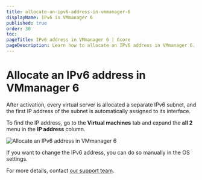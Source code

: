 ```yaml
---
title: allocate-an-ipv6-address-in-vmmanager-6
displayName: IPv6 in VMmanager 6
published: true
order: 30
toc:
pageTitle: IPv6 address in VMmanager 6 | Gcore
pageDescription: Learn how to allocate an IPv6 address in VMmanager 6.
---
```

# Allocate an IPv6 address in VMmanager 6

After activation, every virtual server is allocated a separate IPv6 subnet, and the first IP address of the subnet is automatically assigned to its interface.

To find the IP address, go to the **Virtual machines** tab and expand the **all 2** menu in the **IP address** column.

<img src="https://assets.gcore.pro/docs/hosting/virtual-servers/manage/networking/allocate-an-ipv6-address-in-vmmanager-6/1-ipv6-address-in-the-vmmanager-menu.jpg" alt="Allocate an IPv6 address in VMmanager 6"> 

If you want to change the IPv6 address, you can do so manually in the OS settings.

For more details, contact <a href="https://gcore.com/docs/hosting/contact-our-technical-support" target="_blank">our support team</a>.